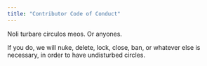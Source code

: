 ```yaml
---
title: "Contributor Code of Conduct"
---
```


Noli turbare circulos meos. Or anyones. 

If you do, we will nuke, delete, lock, close, ban, or whatever else is 
necessary, in order to have undisturbed circles.
